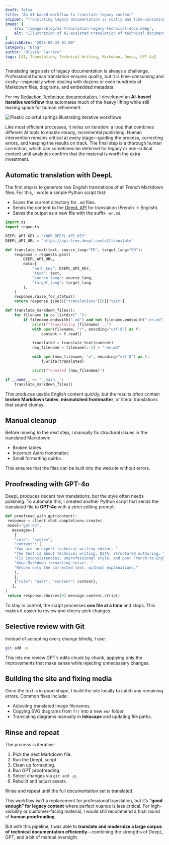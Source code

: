 ```yaml
---
draft: false
title: "An AI-based workflow to translate legacy content"
snippet: "Translating legacy documentation is costly and time-consuming. This post shows how I combined DeepL, GPT-4o, and a bit of manual editing to efficiently translate French Markdown files into polished English—good enough for legacy content and easy to iterate."
image: {
    src: "/images/blog/ai-translation-legacy-technical-docs.webp",
    alt: "Illustration of AI-assisted translation of technical documentation"
}
publishDate: "2025-09-22 01:00"
category: "Blog"
author: "Olivier Carrère"
tags: [AI, Translation, Technical Writing, Markdown, DeepL, GPT-4o]
---
```


Translating large sets of legacy documentation is always a challenge. Professional human translation ensures quality, but it is time-consuming and costly—especially when dealing with dozens or even hundreds of Markdown files, diagrams, and embedded metadata.

For my [Redaction Technique documentation](https://docs.redaction-technique.org/fr/), I developed an **AI-based iterative workflow** that automates much of the heavy lifting while still leaving space for human refinement.

![Plastic colorful springs illustrating iterative workflows](/images/blog/ai-translation-legacy-technical-docs-large.webp)

Like most efficient processes, it relies on iteration: a loop that combines different AI tools to enable steady, incremental publishing. Human intervention remains critical at every stage—guiding the process, correcting errors, and keeping the results on track. The final step is a thorough human correction, which can sometimes be deferred for legacy or non-critical content until analytics confirm that the material is worth the extra investment.

## Automatic translation with DeepL

The first step is to generate raw English translations of all French Markdown files. For this, I wrote a simple Python script that:

* Scans the current directory for `.md` files.
* Sends the content to the [DeepL API](https://www.deepl.com/docs-api) for translation (French → English).
* Saves the output as a new file with the suffix `-en.md`.

```python
import os
import requests

DEEPL_API_KEY = "YOUR_DEEPL_API_KEY"
DEEPL_API_URL = "https://api-free.deepl.com/v2/translate"

def translate_text(text, source_lang="FR", target_lang="EN"):
    response = requests.post(
        DEEPL_API_URL,
        data={
            "auth_key": DEEPL_API_KEY,
            "text": text,
            "source_lang": source_lang,
            "target_lang": target_lang
        },
    )
    response.raise_for_status()
    return response.json()["translations"][0]["text"]

def translate_markdown_files():
    for filename in os.listdir("."):
        if filename.endswith(".md") and not filename.endswith("-en.md"):
            print(f"Translating {filename}...")
            with open(filename, "r", encoding="utf-8") as f:
                content = f.read()

            translated = translate_text(content)
            new_filename = filename[:-3] + "-en.md"

            with open(new_filename, "w", encoding="utf-8") as f:
                f.write(translated)

            print(f"Created {new_filename}")

if __name__ == "__main__":
    translate_markdown_files()
```

This produces usable English content quickly, but the results often contain **broken Markdown tables**, **mismatched frontmatter**, or literal translations that sound clumsy.

## Manual cleanup

Before moving to the next step, I manually fix structural issues in the translated Markdown:

* Broken tables.
* Incorrect Astro frontmatter.
* Small formatting quirks.

This ensures that the files can be built into the website without errors.

## Proofreading with GPT-4o

DeepL produces decent raw translations, but the style often needs polishing. To automate this, I created another Python script that sends the translated file to **GPT-4o** with a strict editing prompt:

```python
def proofread_with_gpt(content):
 response = client.chat.completions.create(
 model="gpt-4o",
   messages=[
    {
    "role": "system",
    "content": (
    "You are an expert technical writing editor. "
    "The text is about technical writing, DITA, structured authoring. "
    "Fix inconsistencies, unprofessional style, and poor French-to-English translations. "
    "Keep Markdown formatting intact. "
    "Return only the corrected text, without explanations."
    ),
    },
    {"role": "user", "content": content},
   ],
)
 return response.choices[0].message.content.strip()
```

To stay in control, the script processes **one file at a time** and stops. This makes it easier to review and cherry-pick changes.

## Selective review with Git

Instead of accepting every change blindly, I use:

```bash
git add -p
```

This lets me review GPT’s edits chunk by chunk, applying only the improvements that make sense while rejecting unnecessary changes.

## Building the site and fixing media

Once the text is in good shape, I build the site locally to catch any remaining errors. Common fixes include:

* Adjusting translated image filenames.
* Copying SVG diagrams from `fr/` into a new `en/` folder.
* Translating diagrams manually in **Inkscape** and updating file paths.

## Rinse and repeat

The process is iterative:

1. Pick the next Markdown file.
2. Run the DeepL script.
3. Clean up formatting.
4. Run GPT proofreading.
5. Select changes via `git add -p`.
6. Rebuild and adjust assets.

Rinse and repeat until the full documentation set is translated.

This workflow isn’t a replacement for professional translation, but it’s **“good enough” for legacy content** where perfect nuance is less critical. For high-visibility or customer-facing material, I would still recommend a final round of **human proofreading**.

But with this pipeline, I was able to **translate and modernize a large corpus of technical documentation efficiently**—combining the strengths of DeepL, GPT, and a bit of manual oversight.
